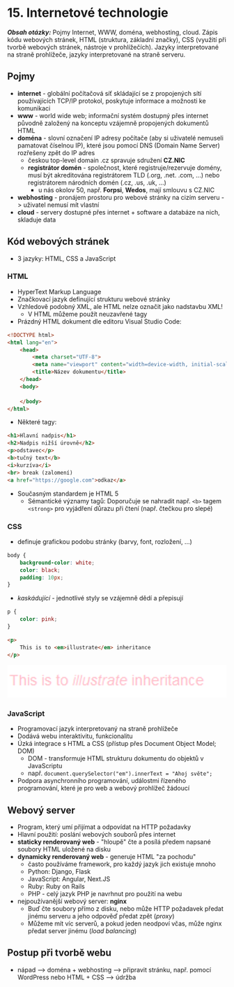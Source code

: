 # 15. Internetové technologie

***Obsah otázky:*** Pojmy Internet, WWW, doména, webhosting, cloud. Zápis kódu webových stránek, HTML (struktura, základní značky), CSS (využití při tvorbě webových stránek, nástroje v prohlížečích). Jazyky interpretované na straně prohlížeče, jazyky interpretované na straně serveru.

## Pojmy
- **internet** - globální počítačová síť skládající se z propojených sítí používajících TCP/IP protokol, poskytuje informace a možnosti ke komunikaci
- **www** - world wide web; informační systém dostupný přes internet původně založený na konceptu vzájemně propojených dokumentů HTML
- **doména** - slovní označení IP adresy počítače (aby si uživatelé nemuseli pamatovat číselnou IP), které jsou pomocí DNS (Domain Name Server) rozřešeny zpět do IP adres
	- českou top-level domain .cz spravuje sdružení **CZ.NIC**
	- **registrátor domén** - společnost, které registruje/rezervuje domény, musí být akreditována registrátorem TLD (.org, .net. .com, ...) nebo registrátorem národních domén (.cz, .us, .uk, ...)
		- u nás okolov 50, např. **Forpsi**, **Wedos**, mají smlouvu s CZ.NIC
- **webhosting** - pronájem prostoru pro webové stránky na cizím serveru -> uživatel nemusí mít vlastní
- **cloud** - servery dostupné přes internet + software a databáze na nich, skladuje data

## Kód webových stránek
- 3 jazyky: HTML, CSS a JavaScript

### HTML
- HyperText Markup Language
- Značkovací jazyk definující strukturu webové stránky
- Vzhledově podobný XML, ale HTML nelze označit jako nadstavbu XML!
	- V HTML můžeme použít neuzavřené tagy
- Prázdný HTML dokument dle editoru Visual Studio Code:
```html
<!DOCTYPE html>
<html lang="en">
	<head>
		<meta charset="UTF-8">
		<meta name="viewport" content="width=device-width, initial-scale=1.0">
		<title>Název dokumentu</title>
	</head>
	<body>
		
	</body>
</html>
```
- Některé tagy:
```html
<h1>Hlavní nadpis</h1>
<h2>Nadpis nižší úrovně</h2>
<p>odstavec</p>
<b>tučný text</b>
<i>kurzíva</i>
<br> break (zalomení)
<a href="https://google.com">odkaz</a>
```
- Současným standardem je HTML 5
	- Sémantické významy tagů: Doporučuje se nahradit např. `<b>` tagem `<strong>` pro vyjádření důrazu při čtení (např. čtečkou pro slepé)

### CSS
- definuje grafickou podobu stránky (barvy, font, rozložení, ...)
```css
body {
	background-color: white;
	color: black;
	padding: 10px;
}
```
- *kaskádující* - jednotlivé styly se vzájemně dědí a přepisují
```css
p {
	color: pink;
}
```
```html
<p>
	This is to <em>illustrate</em> inheritance
</p>
```
![](./CSSInheritance.png)

### JavaScript
- Programovací jazyk interpretovaný na straně prohlížeče
- Dodává webu interaktivitu, funkcionalitu
- Úzká integrace s HTML a CSS (přístup přes Document Object Model; DOM)
	- DOM - transformuje HTML strukturu dokumentu do objektů v JavaScriptu
	- např. `document.querySelector("em").innerText = "Ahoj světe";` 
- Podpora asynchronního programování, událostmi řízeného programování, které je pro web a webový prohlížeč žádoucí

## Webový server
- Program, který umí přijímat a odpovídat na HTTP požadavky
- Hlavní použití: poslání webových souborů přes internet
- **staticky renderovaný web** - "hloupě" čte a posílá předem napsané soubory HTML uložené na disku
- **dynamicky renderovaný web** - generuje HTML "za pochodu"
	- často používáme framework, pro každý jazyk jich existuje mnoho
	- Python: Django, Flask
	- JavaScript: Angular, Next.JS
	- Ruby: Ruby on Rails
	- PHP - celý jazyk PHP je navrhnut pro použití na webu
- nejpoužívanější webový server: **nginx**
	- Buď čte soubory přímo z disku, nebo může HTTP požadavek předat jinému serveru a jeho odpověď předat zpět (*proxy*)
	- Můžeme mít víc serverů, a pokud jeden neodpoví včas, může nginx předat server jinému (*load balancing*)

## Postup při tvorbě webu
- nápad --> doména + webhosting --> připravit stránku, např. pomocí WordPress nebo HTML + CSS --> údržba